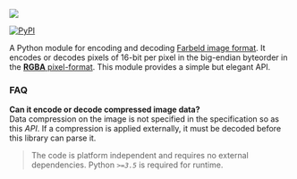![](https://i.imgur.com/m6bVkrs.png)

[![PyPI](https://img.shields.io/pypi/v/py-farbfeld?style=flat-square)](https://pypi.org/project/py-farbfeld/)

A Python module for encoding and decoding [Farbeld image format][1]. It encodes or decodes pixels of
16-bit per pixel in the big-endian byteorder in the [**RGBA** pixel-format][2]. This module provides
a simple but elegant API.

### FAQ
**Can it encode or decode compressed image data?**
<br/>
Data compression on the image is not specified in the specification
so as this *API*. If a compression is applied externally, it must be
decoded before this library can parse it.

> The code is platform independent and requires no external dependencies. Python *`>=3.5`* is required
for runtime.

[1]: https://tools.suckless.org/farbfeld/
[2]: https://en.wikipedia.org/wiki/RGBA_color_model
